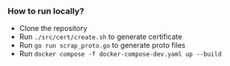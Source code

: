 <h3> How to run locally? </h3>
<p>
    <ul>
        <li>Clone the repository</li>
        <li>Run <code>./src/cert/create.sh</code> to generate certificate</li>
        <li>Run <code>go run scrap_proto.go</code> to generate proto files</li>
        <li>Run <code>docker compose -f docker-compose-dev.yaml up --build</code></li>
    </ul>
</p>

